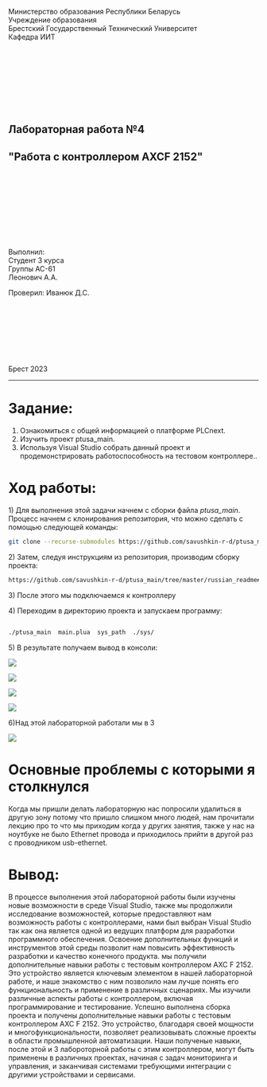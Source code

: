 Министерство образования Республики Беларусь  
Учреждение образования   
Брестский Государственный Технический Университет  
Кафедра ИИТ
<br/><br/><br/><br/><br/><br/><br/><br/><br/>
## Лабораторная работа №4
## "Работа с контроллером AXCF 2152"
<br/><br/><br/><br/><br/><br/><br/><br/><br/>
Выполнил:  
Студент 3 курса  
Группы АС-61  
Леонович А.А.  

Проверил:
Иванюк Д.С.
<br/><br/><br/><br/><br/><br/><br/><br/><br/>
Брест 2023

---

# Задание:
1. Ознакомиться с общей информацией о платформе PLCnext.
2. Изучить проект ptusa_main.
3. Используя Visual Studio собрать данный проект и продемонстрировать работоспособность на тестовом контроллере..

# Ход работы:

<p>1) Для выполнения этой задачи начнем с сборки файла <em>ptusa_main</em>. Процесс начнем с клонирования репозитория, что можно сделать с помощью следующей команды:</p>

 ``` bash
git clone --recurse-submodules https://github.com/savushkin-r-d/ptusa_main.git 
```

<p>2) Затем, следуя инструкциям из репозитория, производим сборку проекта:</p>

``` bash
https://github.com/savushkin-r-d/ptusa_main/tree/master/russian_readme#%D0%BA%D0%B0%D0%BA-%D1%81%D0%BE%D0%B1%D1%80%D0%B0%D1%82%D1%8C-%D0%BF%D1%80%D0%BE%D0%B5%D0%BA%D1%82
```

<p>3) После этого мы подключаемся к контроллеру</p>

<p>4) Переходим в директорию проекта и запускаем программу:</p>

``` bash

./ptusa_main  main.plua  sys_path  ./sys/

```

<p>5) В результате получаем вывод в консоли:</p>

![](images/console.png)

![](images/main-admin.png)

![](images/notebookscreen.png)

![](images/screenshot_workpage.png)

<p>6)Над этой лабораторной работали мы в 3 </p>

![](images/together.png)

# Основные проблемы с которыми я столкнулся
 Когда мы пришли делать лабораторную нас попросили удалиться в другую зону потому что пришло слишком много людей, нам прочитали лекцию про то что мы приходим когда у других занятия, также у нас на ноутбуке не было Ethernet провода и приходилось прийти в другой раз с проводником usb-ethernet. 

 # Вывод:
  В процессе выполнения этой лабораторной работы были изучены новые возможности в среде Visual Studio, также мы продолжили исследование возможностей, которые предоставляют нам возможность работы с контроллерами, нами был выбран Visual Studio так как она является одной из ведущих платформ для разработки программного обеспечения. Освоение дополнительных функций и инструментов этой среды позволит нам повысить эффективность разработки и качество конечного продукта. мы получили дополнительные навыки работы с тестовым контроллером AXC F 2152. Это устройство является ключевым элементом в нашей лабораторной работе, и наше знакомство с ним позволило нам лучше понять его функциональность и применение в различных сценариях. Мы изучили различные аспекты работы с контроллером, включая программирование и тестирование. Успешно выполнена сборка проекта и получены дополнительные навыки работы с тестовым контроллером AXC F 2152. Это устройство, благодаря своей мощности и многофункциональности, позволяет реализовывать сложные проекты в области промышленной автоматизации. Наши полученые навыки, после этой и 3 лабороторной работы с этим контроллером, могут быть применены в различных проектах, начиная с задач мониторинга и управления, и заканчивая системами требующими интеграции с другими устройствами и сервисами.</p>
  <p></p>